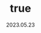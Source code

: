 ---
wip: "True"
id: "39918"
title:
  de: "Vergilbte Sagenleder-Karte"
  en: "Conceivably Special Timeworn Map"
  fr: "Vieille carte au trésor inhabituelle IV"
  ja: "古ぼけた地図S4"
  cn: "陈旧的特殊地图4"
  ko: "특4등급 오래된 지도"
layout: treasuremap
page_type: guide
categories: "treasuremap"
instanceType: "treasuremap"
date: "2023.05.23"
patchNumber: "6.4"
patchName: "Gods Revel, Lands Tremble"
expac: "ew"
image: "/assets/img/content/klassen/Chocobo.webp"
terms:
    - term: "TreasureMaps"
    - term: "Gods Revel, Lands Tremble"
sortid: 26
order: 26
plvl: 90
slug: "vergilbte_sagenleder_karte"
maxpartysize: 8
zones:
  - zonename: "Elpis"
    fullimage: "/assets/img/treasuremaps/Vergilbte Sagenleder-Karte/Elpis/Elpis.webp"
    subimage:
      - "/assets/img/treasuremaps/Vergilbte Sagenleder-Karte/Elpis/A.webp"
      - "/assets/img/treasuremaps/Vergilbte Sagenleder-Karte/Elpis/B.webp"
      - "/assets/img/treasuremaps/Vergilbte Sagenleder-Karte/Elpis/C.webp"
      - "/assets/img/treasuremaps/Vergilbte Sagenleder-Karte/Elpis/D.webp"
      - "/assets/img/treasuremaps/Vergilbte Sagenleder-Karte/Elpis/E.webp"
      - "/assets/img/treasuremaps/Vergilbte Sagenleder-Karte/Elpis/F.webp"
      - "/assets/img/treasuremaps/Vergilbte Sagenleder-Karte/Elpis/G.webp"
      - "/assets/img/treasuremaps/Vergilbte Sagenleder-Karte/Elpis/H.webp"
---